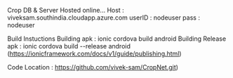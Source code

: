 
Crop DB & Server Hosted online...
Host : viveksam.southindia.cloudapp.azure.com
userID : nodeuser
pass : nodeuser

Build Instuctions
Building apk : ionic cordova build android
Building Release apk : ionic cordova build --release android (https://ionicframework.com/docs/v1/guide/publishing.html)


Code Location : https://github.com/vivek-sam/CropNet.git)
